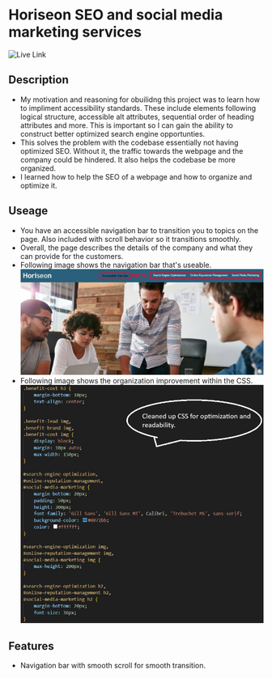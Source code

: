 # Horiseon SEO and social media marketing services

![Live Link](https://willzovo94.github.io/Homework-1/)

## Description
 - My motivation and reasoning for obuilidng this project was to learn how to impliment accessibility standards. These include elements following logical structure, accessible alt attributes, sequential order of heading attributes and more. This is important so I can gain the ability to construct better optimized search engine opportunties.
 - This solves the problem with the codebase essentially not having optimized SEO. Without it, the traffic towards the webpage and the company could be hindered. It also helps the codebase be more organized.
 - I learned how to help the SEO of a webpage and how to organize and optimize it.

## Useage
 - You have an accessible navigation bar to transition you to topics on the page. Also included with scroll behavior so it transitions smoothly.
 - Overall, the page describes the details of the company and what they can provide for the customers.
 - Following image shows the navigation bar that's useable.
![navigation bar image](assets/images/Homework-1-readme-2.jpg)
- Following image shows the organization improvement within the CSS.
![cleaned up CSS](assets/images/Homework-1-readme-1.jpg)
## Features 
 - Navigation bar with smooth scroll for smooth transition.
